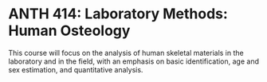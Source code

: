 # ANTH 414: Laboratory Methods: Human Osteology

This course will focus on the analysis of human skeletal materials in the laboratory and in the field, with an emphasis on basic identification, age and sex estimation, and quantitative analysis.